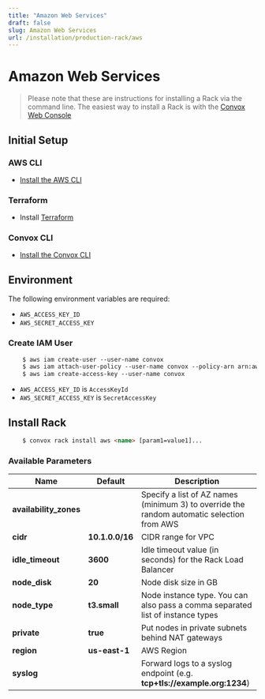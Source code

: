 ```yaml
---
title: "Amazon Web Services"
draft: false
slug: Amazon Web Services
url: /installation/production-rack/aws
---
```

# Amazon Web Services
> Please note that these are instructions for installing a Rack via the command line. The easiest way to install a Rack is with the [Convox Web Console](https://console.convox.com)

## Initial Setup

### AWS CLI

- [Install the AWS CLI](https://docs.aws.amazon.com/cli/latest/userguide/cli-chap-install.html)

### Terraform

- Install [Terraform](https://learn.hashicorp.com/terraform/getting-started/install.html)

### Convox CLI

- [Install the Convox CLI](/installation/cli)

## Environment

The following environment variables are required:

- `AWS_ACCESS_KEY_ID`
- `AWS_SECRET_ACCESS_KEY`

### Create IAM User
```html
    $ aws iam create-user --user-name convox
    $ aws iam attach-user-policy --user-name convox --policy-arn arn:aws:iam::aws:policy/AdministratorAccess
    $ aws iam create-access-key --user-name convox
```
- `AWS_ACCESS_KEY_ID` is `AccessKeyId`
- `AWS_SECRET_ACCESS_KEY` is `SecretAccessKey`

## Install Rack
```html
    $ convox rack install aws <name> [param1=value1]...
```
### Available Parameters

| Name                   | Default         | Description                                                                                |
| -----------------------| ----------------|--------------------------------------------------------------------------------------------|
| **availability_zones** |                 | Specify a list of AZ names (minimum 3) to override the random automatic selection from AWS |
| **cidr**               | **10.1.0.0/16** | CIDR range for VPC                                                                         |
| **idle_timeout**       | **3600**        | Idle timeout value (in seconds) for the Rack Load Balancer                                 |
| **node_disk**          | **20**          | Node disk size in GB                                                                       |
| **node_type**          | **t3.small**    | Node instance type. You can also pass a comma separated list of instance types             |
| **private**            | **true**        | Put nodes in private subnets behind NAT gateways                                           |
| **region**             | **us-east-1**   | AWS Region                                                                                 |
| **syslog**             |                 | Forward logs to a syslog endpoint (e.g. **tcp+tls://example.org:1234**)                    |
